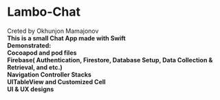 # Lambo-Chat
Creted by Okhunjon Mamajonov
<br><b> This is a small Chat App made with Swift
<b><br>  Demonstrated:
   <br> Cocoapod and pod files
   <br> Firebase( Authentication, Firestore,  Database Setup, Data Collection & Retrieval, and etc.)
   <br> Navigation Controller Stacks
   <br> UITableView and Customized Cell
   <br> UI & UX designs

